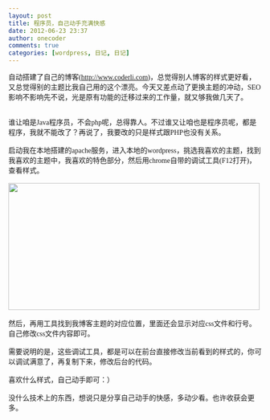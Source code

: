 ```yaml
---
layout: post
title: 程序员，自己动手充满快感
date: 2012-06-23 23:37
author: onecoder
comments: true
categories: [wordpress, 日记, 日记]
---
```

<span style="font-family: Tahoma; font-size: 14px; text-align: -webkit-auto; ">自动搭建了自己的博客(http://www.coderli.com)，总觉得别人博客的样式更好看，又总觉得别的主题比我自己用的这个漂亮。今天又差点动了更换主题的冲动，SEO影响不影响先不说，光是原有功能的迁移过来的工作量，就又够我做几天了。</span>
<div style="font-family: Tahoma; font-size: 14px; text-align: -webkit-auto; ">
	&nbsp;</div>
<div style="font-family: Tahoma; font-size: 14px; text-align: -webkit-auto; ">
	谁让咱是Java程序员，不会php呢，总得靠人。不过谁又让咱也是程序员呢，都是程序，我就不能改了？再说了，我要改的只是样式跟PHP也没有关系。</div>
<div style="font-family: Tahoma; font-size: 14px; text-align: -webkit-auto; ">
	&nbsp;</div>
<div style="font-family: Tahoma; font-size: 14px; text-align: -webkit-auto; ">
	启动我在本地搭建的apache服务，进入本地的wordpress，挑选我喜欢的主题，找到我喜欢的主题中，我喜欢的特色部分，然后用chrome自带的调试工具(F12打开)，查看样式。<br />
	<br />
	<img alt="" src="http://www.coderli.com/wp-content/uploads/2012/06/chrome.png" style="height: 253px; width: 500px; " /><br />
	<br />
	<div style="text-align: -webkit-auto; ">
		然后，再用工具找到我博客主题的对应位置，里面还会显示对应css文件和行号。自己修改css文件内容即可。</div>
	<div style="text-align: -webkit-auto; ">
		&nbsp;</div>
	<div style="text-align: -webkit-auto; ">
		需要说明的是，这些调试工具，都是可以在前台直接修改当前看到的样式的，你可以调试满意了，再复制下来，修改后台的代码。</div>
	<div style="text-align: -webkit-auto; ">
		&nbsp;</div>
	<div style="text-align: -webkit-auto; ">
		喜欢什么样式，自己动手即可：）</div>
	<div style="text-align: -webkit-auto; ">
		&nbsp;</div>
	<div style="text-align: -webkit-auto; ">
		没什么技术上的东西，想说只是分享自己动手的快感，多动少看。也许收获会更多。</div>
</div>

